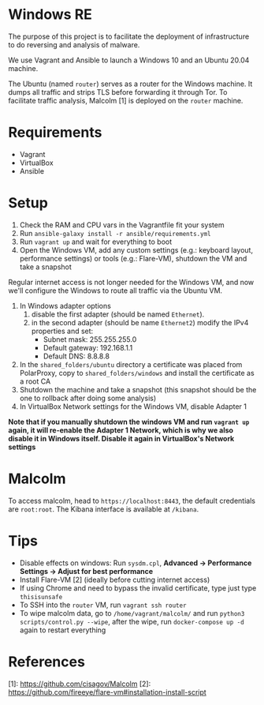 # Windows RE
The purpose of this project is to facilitate the deployment of infrastructure to do reversing and analysis of malware.

We use Vagrant and Ansible to launch a Windows 10 and an Ubuntu 20.04 machine.

The Ubuntu (named `router`) serves as a router for the Windows machine.
It dumps all traffic and strips TLS before forwarding it through Tor.
To facilitate traffic analysis, Malcolm \[1\] is deployed on the `router` machine.

# Requirements
- Vagrant
- VirtualBox
- Ansible

# Setup
1. Check the RAM and CPU vars in the Vagrantfile fit your system
2. Run `ansible-galaxy install -r ansible/requirements.yml`
3. Run `vagrant up` and wait for everything to boot
4. Open the Windows VM, add any custom settings (e.g.: keyboard layout, performance settings) or tools (e.g.: Flare-VM), shutdown the VM and take a snapshot

Regular internet access is not longer needed for the Windows VM, and now we'll configure the Windows to route all traffic via the Ubuntu VM.

1. In Windows adapter options
    1. disable the first adapter (should be named `Ethernet`).
    2. in the second adapter (should be name `Ethernet2`) modify the IPv4 properties and set:
        - Subnet mask: 255.255.255.0
        - Default gateway: 192.168.1.1
        - Default DNS: 8.8.8.8
2. In the `shared_folders/ubuntu` directory a certificate was placed from PolarProxy, copy to `shared_folders/windows` and install the certificate as a root CA
3. Shutdown the machine and take a snapshot (this snapshot should be the one to rollback after doing some analysis)
4. In VirtualBox Network settings for the Windows VM, disable Adapter 1

__Note that if you manually shutdown the windows VM and run `vagrant up` again, it will re-enable the Adapter 1 Network, which is why we also disable it in Windows itself. Disable it again in VirtualBox's Network settings__

# Malcolm

To access malcolm, head to `https://localhost:8443`, the default credentials are `root:root`. The Kibana interface is available at `/kibana`.


# Tips
- Disable effects on windows: Run `sysdm.cpl`, **Advanced -> Performance Settings -> Adjust for best performance**
- Install Flare-VM \[2\] (ideally before cutting internet access)
- If using Chrome and need to bypass the invalid certificate, type just type `thisisunsafe`
- To SSH into the `router` VM, run `vagrant ssh router`
- To wipe malcolm data, go to `/home/vagrant/malcolm/` and run `python3 scripts/control.py --wipe`, after the wipe, run `docker-compose up -d` again to restart everything

# References

\[1\]: https://github.com/cisagov/Malcolm
\[2\]: https://github.com/fireeye/flare-vm#installation-install-script

